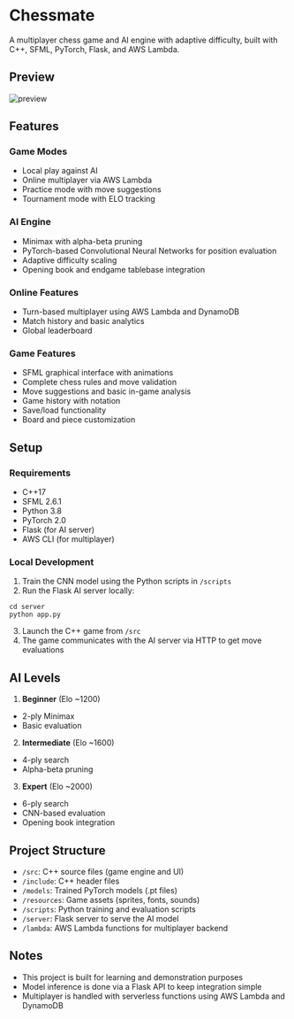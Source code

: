 # Chessmate

A multiplayer chess game and AI engine with adaptive difficulty, built with C++, SFML, PyTorch, Flask, and AWS Lambda.

## Preview

![preview](https://user-images.githubusercontent.com/63919507/188940128-b0916b22-a747-4e29-83c7-4596eb01ab9a.gif)

## Features

### Game Modes

- Local play against AI
- Online multiplayer via AWS Lambda
- Practice mode with move suggestions
- Tournament mode with ELO tracking

### AI Engine

- Minimax with alpha-beta pruning
- PyTorch-based Convolutional Neural Networks for position evaluation
- Adaptive difficulty scaling
- Opening book and endgame tablebase integration

### Online Features

- Turn-based multiplayer using AWS Lambda and DynamoDB
- Match history and basic analytics
- Global leaderboard

### Game Features

- SFML graphical interface with animations
- Complete chess rules and move validation
- Move suggestions and basic in-game analysis
- Game history with notation
- Save/load functionality
- Board and piece customization

## Setup

### Requirements

- C++17
- SFML 2.6.1
- Python 3.8
- PyTorch 2.0
- Flask (for AI server)
- AWS CLI (for multiplayer)

### Local Development

1. Train the CNN model using the Python scripts in `/scripts`
2. Run the Flask AI server locally:

```
cd server
python app.py
```
3. Launch the C++ game from `/src`
4. The game communicates with the AI server via HTTP to get move evaluations

## AI Levels

1. **Beginner** (Elo ~1200)
- 2-ply Minimax
- Basic evaluation

2. **Intermediate** (Elo ~1600)
- 4-ply search
- Alpha-beta pruning

3. **Expert** (Elo ~2000)
- 6-ply search
- CNN-based evaluation
- Opening book integration

## Project Structure

- `/src`: C++ source files (game engine and UI)
- `/include`: C++ header files
- `/models`: Trained PyTorch models (.pt files)
- `/resources`: Game assets (sprites, fonts, sounds)
- `/scripts`: Python training and evaluation scripts
- `/server`: Flask server to serve the AI model
- `/lambda`: AWS Lambda functions for multiplayer backend

## Notes

- This project is built for learning and demonstration purposes
- Model inference is done via a Flask API to keep integration simple
- Multiplayer is handled with serverless functions using AWS Lambda and DynamoDB
